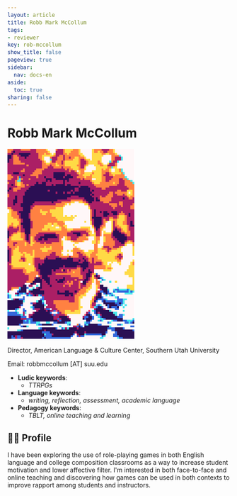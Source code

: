 ```yaml
---
layout: article
title: Robb Mark McCollum
tags:
- reviewer
key: rob-mccollum
show_title: false
pageview: true
sidebar:
  nav: docs-en
aside:
  toc: true
sharing: false
---
```


# Robb Mark McCollum

<div class="card">
  <div class="card__image">
    <img class="image" src="/assets/images/RMM-pxl.png"/>
  </div>
</div>

Director, American Language & Culture Center, Southern Utah University

Email: robbmccollum [AT] suu.edu

- **Ludic keywords**: 
  - *TTRPGs*
- **Language keywords**: 
  - *writing, reflection, assessment, academic language*
- **Pedagogy keywords**: 
  - *TBLT, online teaching and learning*
<!--more-->

## 👨‍🏫 Profile

I have been exploring the use of role-playing games in both English language and college composition classrooms as a way to increase student motivation and lower affective filter. I'm interested in both face-to-face and online teaching and discovering how games can be used in both contexts to improve rapport among students and instructors.
